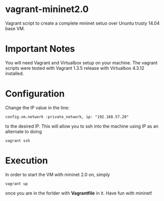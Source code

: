 vagrant-mininet2.0
==================

Vagrant script to create a complete mininet setuo over Ununtu trusty 14.04 base VM.

Important Notes
===============
You will need Vagrant and Virtualbox setup on your machine. The vagrant scripts were tested with Vagrant 1.3.5 release with Virtualbox 4.3.12 installed.

Configuration
=============
Change the IP value in the line: 

	config.vm.network :private_network, ip: "192.168.57.20"
to the desired IP. This will allow you to ssh into the machine using IP as an alternate to doing 

	vagrant ssh

Execution
=========
In order to start the VM with mininet 2.0 on, simply

	vagrant up
once you are in the forlder with **Vagrantfile** in it. Have fun with mininet!